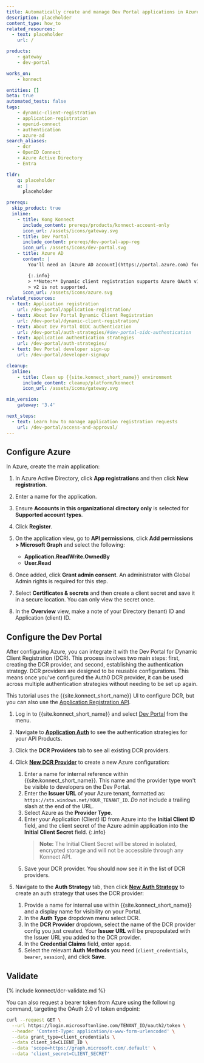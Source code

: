 ```yaml
---
title: Automatically create and manage Dev Portal applications in Azure AD with Dynamic Client Registration
description: placeholder
content_type: how_to
related_resources:
  - text: placeholder
    url: /

products:
    - gateway
    - dev-portal

works_on:
    - konnect

entities: []
beta: true
automated_tests: false
tags:
    - dynamic-client-registration
    - application-registration
    - openid-connect
    - authentication
    - azure-ad
search_aliases:
    - dcr
    - OpenID Connect
    - Azure Active Directory
    - Entra

tldr:
    q: placeholder
    a: |
      placeholder

prereqs:
  skip_product: true
  inline:
    - title: Kong Konnect
      include_content: prereqs/products/konnect-account-only
      icon_url: /assets/icons/gateway.svg
    - title: Dev Portal
      include_content: prereqs/dev-portal-app-reg
      icon_url: /assets/icons/dev-portal.svg
    - title: Azure AD
      content: |
        You'll need an [Azure AD account](https://portal.azure.com) for this tutorial.

        {:.info}
        > **Note:** Dynamic client registration supports Azure OAuth v1 token endpoints only.
        > v2 is not supported.
      icon_url: /assets/icons/azure.svg
related_resources:
  - text: Application registration
    url: /dev-portal/application-registration/
  - text: About Dev Portal Dynamic Client Registration
    url: /dev-portal/dynamic-client-registration/
  - text: About Dev Portal OIDC authentication
    url: /dev-portal/auth-strategies/#dev-portal-oidc-authentication
  - text: Application authentication strategies
    url: /dev-portal/auth-strategies/
  - text: Dev Portal developer sign-up
    url: /dev-portal/developer-signup/

cleanup:
  inline:
    - title: Clean up {{site.konnect_short_name}} environment
      include_content: cleanup/platform/konnect
      icon_url: /assets/icons/gateway.svg

min_version:
    gateway: '3.4'

next_steps:
  - text: Learn how to manage application registration requests
    url: /dev-portal/access-and-approval/
---
```


## Configure Azure

In Azure, create the main application:

1. In Azure Active Directory, click **App registrations** and then click **New registration**.

2. Enter a name for the application.
3. Ensure **Accounts in this organizational directory only** is selected for **Supported account types**.

4. Click **Register**.

5. On the application view, go to **API permissions**, click **Add permissions > Microsoft Graph** and select the following:
   * **Application.ReadWrite.OwnedBy**
   * **User.Read**

6. Once added, click **Grant admin consent**. An administrator with Global Admin rights is required for this step.

7. Select **Certificates & secrets** and then create a client secret and save it in a secure location. You can only view the secret once.

8. In the **Overview** view, make a note of your Directory (tenant) ID and Application (client) ID.

## Configure the Dev Portal

After configuring Azure, you can integrate it with the Dev Portal for Dynamic Client Registration (DCR). This process involves two main steps: first, creating the DCR provider, and second, establishing the authentication strategy. DCR providers are designed to be reusable configurations. This means once you've configured the Auth0 DCR provider, it can be used across multiple authentication strategies without needing to be set up again.

This tutorial uses the {{site.konnect_short_name}} UI to configure DCR, but you can also use the [Application Registration API](/api/konnect/application-auth-strategies/v2/#/operations/).

1. Log in to {{site.konnect_short_name}} and select [Dev Portal](https://cloud.konghq.com/portals/) from the menu.

2. Navigate to [**Application Auth**](https://cloud.konghq.com/portals/application-auth) to see the authentication strategies for your API Products.

3. Click the **DCR Providers** tab to see all existing DCR providers.

4. Click [**New DCR Provider**](https://cloud.konghq.com/portals/application-auth/dcr-provider/create) to create a new Azure configuration:
   1. Enter a name for internal reference within {{site.konnect_short_name}}. This name and the provider type won't be visible to developers on the Dev Portal.
   1. Enter the **Issuer URL** of your Azure tenant, formatted as: `https://sts.windows.net/YOUR_TENANT_ID`. *Do not* include a trailing slash at the end of the URL.
   1. Select Azure as the **Provider Type**. 
   1. Enter your Application (Client) ID from Azure into the **Initial Client ID** field, and the client secret of the Azure admin application into the **Initial Client Secret** field.
      {:.info}  
      > **Note:** The Initial Client Secret will be stored in isolated, encrypted storage and will not be accessible through any Konnect API.
   1. Save your DCR provider. You should now see it in the list of DCR providers.

7. Navigate to the **Auth Strategy** tab, then click [**New Auth Strategy**](https://cloud.konghq.com/portals/application-auth/auth-strategy/create) to create an auth strategy that uses the DCR provider:

   1. Provide a name for internal use within {{site.konnect_short_name}} and a display name for visibility on your Portal.
   1. In the **Auth Type** dropdown menu select DCR. 
   1. In the **DCR Provider** dropdown, select the name of the DCR provider config you just created. Your **Issuer URL** will be prepopulated with the Issuer URL you added to the DCR provider.
   1. In the **Credential Claims** field, enter `appid`.
   1. Select the relevant **Auth Methods** you need (`client_credentials`, `bearer`, `session`), and click **Save**.

## Validate

{% include konnect/dcr-validate.md %}

You can also request a bearer token from Azure using the following command, targeting the OAuth 2.0 v1 token endpoint:

```sh
curl --request GET \
  --url https://login.microsoftonline.com/TENANT_ID/oauth2/token \
  --header 'Content-Type: application/x-www-form-urlencoded' \
  --data grant_type=client_credentials \
  --data client_id=CLIENT_ID \
  --data 'scope=https://graph.microsoft.com/.default' \
  --data 'client_secret=CLIENT_SECRET'
```